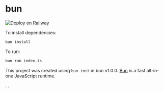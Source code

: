 # bun

[![Deploy on Railway](https://railway.app/button.svg)](https://railway.app/template/F0K-j3?referralCode=coffeecup)

To install dependencies:

```bash
bun install
```

To run:

```bash
bun run index.ts
```

This project was created using `bun init` in bun v1.0.0. [Bun](https://bun.sh) is a fast all-in-one JavaScript runtime.

.
.
